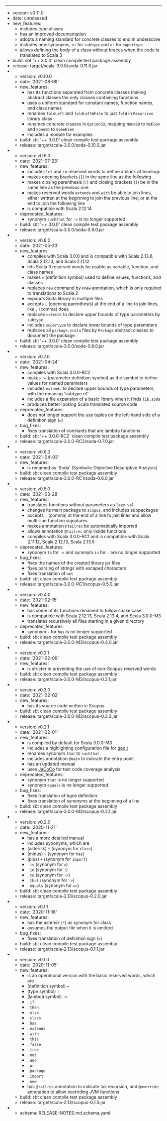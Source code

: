 ---
- version: v0.11.0
- date: unreleased
- new_features:
  - includes type aliases
  - has an improved documentation
  - adopts a naming standard for concrete classes to end in underscore
  - includes new synonyms, `<:` for `subtype` and `>:` for `supertype`
  - allows defining the body of a class without braces when the code is translated to Scala 3
- build: sbt '++ 3.0.0' clean compile test package assembly
- release: target/scala-3.0.0/soda-0.11.0.jar
- - version: v0.10.0
  - date: '2021-08-08'
  - new_features:
    - has its functions separated from concrete classes making abstract classes the only classes containing functions
    - uses a uniform standard for constant names, function names, and class names
    - renames `foldLeft` and `foldLeftWhile` to just `fold` in `Recursive` library class
    - renames concrete classes in `OptionSD`, mapping `NoneSD` to `NoElem` and `SomeSD` to `SomeElem`
    - includes a module for examples
  - build: sbt '++ 3.0.0' clean compile test package assembly
  - release: target/scala-3.0.0/soda-0.10.0.jar
- - version: v0.9.0
  - date: '2021-07-23'
  - new_features:
    - includes `let` and `in` reserved words to define a block of bindings
    - makes opening brackets (`[`) in the same line as the following
    - makes closing parenthesis (`)`) and closing brackets (`]`) be in the same line as the previous one
    - makes reserved words `extends` and `with` be able to join lines,
      either written at the beginning to join the previous line, or at the end to join the following line
    - is compatible with Scala 2.12.14
  - deprecated_features:
    - synonym `suchthat` for `->` is no longer supported
  - build: sbt '++ 3.0.0' clean compile test package assembly
  - release: target/scala-3.0.0/soda-0.9.0.jar
- - version: v0.8.0
  - date: '2021-05-23'
  - new_features:
    - compiles with Scala 3.0.0 and is compatible with Scala 2.13.6, Scala 2.12.13, and Scala 2.11.12
    - lets Scala 3 reserved words be usable as variable, function, and class names
    - makes `=` (definition symbol) used to define values, functions, and classes
    - replaces `new` command by `@new` annotation, which is only required to translations to Scala 2
    - expands Soda library in multiple files
    - accepts `(` (opening parenthesis) at the end of a line to join lines, like `,` (comma) does
    - replaces `extends` to declare upper bounds of type parameters by `subtype`
    - includes `supertype` to declare lower bounds of type parameters
    - replaces all `package.scala` files by `Package` abstract classes to document the package
  - build: sbt '++ 3.0.0' clean compile test package assembly
  - release: target/scala-3.0.0/soda-0.8.0.jar
- - version: v0.7.0
  - date: '2021-04-24'
  - new_features:
    - compiles with Scala 3.0.0-RC2
    - makes `:=` (parameter definition symbol) as the symbol to define values for named parameters
    - includes `extends` to declare upper bounds of type parameters, with the meaning 'subtype of'
    - includes a file expansion of a basic library when it finds `lib.soda`
    - produces better looking Scala translated source code
  - deprecated_features:
    - does not longer support the use tuples on the left-hand side of a definition sign (`=`)
  - bug_fixes:
    - fixes translation of constants that are lambda functions
  - build: sbt '++ 3.0.0-RC2' clean compile test package assembly
  - release: target/scala-3.0.0-RC2/soda-0.7.0.jar
- - version: v0.6.0
  - date: '2021-04-03'
  - new_features:
    - is renamed as 'Soda' (Symbolic Objective Descriptive Analysis)
  - build: sbt clean compile test package assembly
  - release: target/scala-3.0.0-RC1/soda-0.6.0.jar
- - version: v0.5.0
  - date: '2021-03-28'
  - new_features:
    - translates functions without parameters as `lazy val`
    - changes its main package to `scopus`, and includes subpackages
    - accepts `,` (comma) at the end of a line to join lines and allow multi-line function signatures
    - makes annotation `@tailrec` be automatically imported
    - allows annotation `@tailrec` only inside functions
    - compiles with Scala 3.0.0-RC1 and is compatible with Scala 2.11.12, Scala 2.12.13, Scala 2.13.5
  - deprecated_features:
    - synonym `to` for `->` and synonym `in` for `:` are no longer supported
  - bug_fixes:
    - fixes the names of the created library jar files
    - fixes parsing of strings with escaped characters
    - fixes translation of `not`
  - build: sbt clean compile test package assembly
  - release: target/scala-3.0.0-RC1/scopus-0.5.0.jar
- - version: v0.4.0
  - date: '2021-02-15'
  - new_features:
    - has some of its functions renamed to follow snake case
    - is compatible with Scala 2.12.13, Scala 2.13.4, and Scala 3.0.0-M3
    - translates recursively all files starting in a given directory
  - deprecated_features:
    - synonym `-` for `has` is no longer supported
  - build: sbt clean compile test package assembly
  - release: target/scala-3.0.0-M3/scopus-0.4.0.jar
- - version: v0.3.1
  - date: '2021-02-09'
  - new_features:
    - is stricter in preventing the use of non-Scopus reserved words
  - build: sbt clean compile test package assembly
  - release: target/scala-3.0.0-M3/scopus-0.3.1.jar
- - version: v0.3.0
  - date: '2021-02-02'
  - new_features:
    - has its source code written in Scopus
  - build: sbt clean compile test package assembly
  - release: target/scala-3.0.0-M3/scopus-0.3.0.jar
- - version: v0.2.1
  - date: '2021-02-01'
  - new_features:
    - is compiled by default for Scala 3.0.0-M3
    - includes a highlighting configuration file for [gedit](https://gitlab.gnome.org/GNOME/gedit/)
    - renames synonym `that` to `suchthat`
    - includes annotation `@main` to indicate the entry point
    - has an updated manual
    - uses [JaCoCo](https://www.eclemma.org/jacoco/) for test code coverage analysis
  - deprecated_features:
    - synonym `that` is no longer supported
    - synonym `equals` is no longer supported
  - bug_fixes:
    - fixes translation of tuple definition
    - fixes translation of synonyms at the beginning of a line
  - build: sbt clean compile test package assembly
  - release: target/scala-3.0.0-M3/scopus-0.2.1.jar
- - version: v0.2.0
  - date: '2020-11-21'
  - new_features:
    - has a more detailed manual
    - includes synonyms, which are
    - (asterisk) `*` (synonym for `class`)
    - (minus) `-` (synonym for `has`)
    - (plus) `+` (synonym for `import`)
    - . `is` (synonym for `=`)
    - . `in` (synonym for `:`)
    - . `to` (synonym for `->`)
    - . `that` (synonym for `->`)
    - . `equals` (synonym for `==`)
  - build: sbt clean compile test package assembly
  - release: target/scala-2.13/scopus-0.2.0.jar
- - version: v0.1.1
  - date: '2020-11-16'
  - new_features:
    - has the asterisk (`*`) as synonym for class
    - assumes the output file when it is omitted
  - bug_fixes:
    - fixes translation of definition sign (`=`)
  - build: sbt clean compile test package assembly
  - release: target/scala-2.13/scopus-0.1.1.jar
- - version: v0.1.0
  - date: '2020-11-05'
  - new_features:
    - is an operational version with the basic reserved words, which are
    - (definition symbol) `=`
    - (type symbol) `:`
    - (lambda symbol) `->`
    - . `if`
    - . `then`
    - . `else`
    - . `class`
    - . `has`
    - . `extends`
    - . `with`
    - . `this`
    - . `false`
    - . `true`
    - . `not`
    - . `and`
    - . `or`
    - . `package`
    - . `import`
    - . `new`
    - has `@tailrec` annotation to indicate tail recursion, and `@override` annotation to allow overriding JVM functions
  - build: sbt clean compile test package assembly
  - release: target/scala-2.13/scopus-0.1.0.jar
- - schema: RELEASE-NOTES.md.schema.yaml


